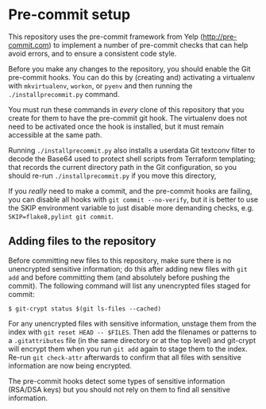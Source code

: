 Pre-commit setup
================

This repository uses the pre-commit framework from Yelp (http://pre-commit.com)
to implement a number of pre-commit checks that can help avoid errors,
and to ensure a consistent code style.

Before you make any changes to the repository,
you should enable the Git pre-commit hooks.
You can do this by (creating and) activating a virtualenv with
`mkvirtualenv`, `workon`, or `pyenv` and then running the
`./installprecommit.py` command.

You must run these commands in *every* clone of this repository that you create
for them to have the pre-commit git hook.
The virtualenv does not need to be activated once the hook is installed,
but it must remain accessible at the same path.

Running `./installprecommit.py` also installs a userdata Git textconv filter
to decode the Base64 used to protect shell scripts from Terraform templating;
that records the current directory path in the Git configuration,
so you should re-run `./installprecommit.py` if you move this directory,

If you *really* need to make a commit, and the pre-commit hooks are failing,
you can disable all hooks with `git commit --no-verify`,
but it is better to use the SKIP environment variable to just disable
more demanding checks, e.g. `SKIP=flake8,pylint git commit`.

Adding files to the repository
------------------------------

Before committing new files to this repository,
make sure there is no unencrypted sensitive information;
do this after adding new files with `git add` and before committing them
(and absolutely before pushing the commit).
The following command will list any unencrypted files staged for commit:

~~~~~~~~~~~~~~~~~~~~~~~~~~~~~~~~~~~~~~~~~~~~~~~~~~~~~~~~~~~~~~~~~~~~~~~~~~~~~~~~
$ git-crypt status $(git ls-files --cached)
~~~~~~~~~~~~~~~~~~~~~~~~~~~~~~~~~~~~~~~~~~~~~~~~~~~~~~~~~~~~~~~~~~~~~~~~~~~~~~~~

For any unencrypted files with sensitive information,
unstage them from the index with `git reset HEAD -- $FILES`.
Then add the filenames or patterns to a `.gitattributes` file
(in the same directory or at the top level)
and git-crypt will encrypt them when you run `git add` again
to stage them to the index.
Re-run `git check-attr` afterwards to confirm
that all files with sensitive information are now being encrypted.

The pre-commit hooks detect some types of sensitive information (RSA/DSA keys)
but you should not rely on them to find all sensitive information.
